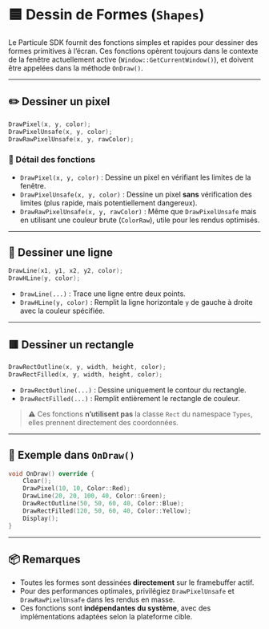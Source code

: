 # 🟦 Dessin de Formes (`Shapes`)

Le Particule SDK fournit des fonctions simples et rapides pour dessiner des formes primitives à l’écran. Ces fonctions opèrent toujours dans le contexte de la fenêtre actuellement active (`Window::GetCurrentWindow()`), et doivent être appelées dans la méthode `OnDraw()`.

---

## ✏️ Dessiner un pixel

```cpp
DrawPixel(x, y, color);
DrawPixelUnsafe(x, y, color);
DrawRawPixelUnsafe(x, y, rawColor);
```

### 📌 Détail des fonctions

- `DrawPixel(x, y, color)` : Dessine un pixel en vérifiant les limites de la fenêtre.
- `DrawPixelUnsafe(x, y, color)` : Dessine un pixel **sans** vérification des limites (plus rapide, mais potentiellement dangereux).
- `DrawRawPixelUnsafe(x, y, rawColor)` : Même que `DrawPixelUnsafe` mais en utilisant une couleur brute (`ColorRaw`), utile pour les rendus optimisés.

---

## 📏 Dessiner une ligne

```cpp
DrawLine(x1, y1, x2, y2, color);
DrawHLine(y, color);
```

- `DrawLine(...)` : Trace une ligne entre deux points.
- `DrawHLine(y, color)` : Remplit la ligne horizontale `y` de gauche à droite avec la couleur spécifiée.

---

## 🟥 Dessiner un rectangle

```cpp
DrawRectOutline(x, y, width, height, color);
DrawRectFilled(x, y, width, height, color);
```

- `DrawRectOutline(...)` : Dessine uniquement le contour du rectangle.
- `DrawRectFilled(...)` : Remplit entièrement le rectangle de couleur.

> ⚠️ Ces fonctions **n’utilisent pas** la classe `Rect` du namespace `Types`, elles prennent directement des coordonnées.

---

## 📌 Exemple dans `OnDraw()`

```cpp
void OnDraw() override {
    Clear();
    DrawPixel(10, 10, Color::Red);
    DrawLine(20, 20, 100, 40, Color::Green);
    DrawRectOutline(50, 50, 60, 40, Color::Blue);
    DrawRectFilled(120, 50, 60, 40, Color::Yellow);
    Display();
}
```

---

## 📦 Remarques

- Toutes les formes sont dessinées **directement** sur le framebuffer actif.
- Pour des performances optimales, privilégiez `DrawPixelUnsafe` et `DrawRawPixelUnsafe` dans les rendus en masse.
- Ces fonctions sont **indépendantes du système**, avec des implémentations adaptées selon la plateforme cible.